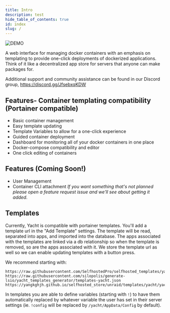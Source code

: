 ```yaml
---
title: Intro
description: test
hide_table_of_contents: true
id: index
slug: /
---
```


![DEMO](https://raw.githubusercontent.com/SelfhostedPro/Yacht/master/readme_media/Yacht-Demo.gif "templates")

A web interface for managing docker containers with an emphasis on templating to provide one-click deployments of dockerized applications. Think of it like a decentralized app store for servers that anyone can make packages for.

Additional support and community assistance can be found in our Discord group, https://discord.gg/JfsebxqKDW


## Features- Container templating compatibility (Portainer compatible)
- Basic container management
- Easy template updating
- Template Variables to allow for a one-click experience
- Guided container deployment
- Dashboard for monitoring all of your docker containers in one place
- Docker-compose compatibility and editor
- One click editing of containers

## Features (Coming Soon!)

- User Management
- Container CLI attachment
  _If you want something that's not planned please open a feature request issue and we'll see about getting it added._

## Templates

Currently, Yacht is compatible with portainer templates. You'll add a template url in the "Add Template" settings. The template will be read, separated into apps, and imported into the database. The apps associated with the templates are linked via a db relationship so when the template is removed, so are the apps associated with it. We store the template url as well so we can enable updating templates with a button press.

We recommend starting with:

```
https://raw.githubusercontent.com/SelfhostedPro/selfhosted_templates/yacht/Template/template.json
https://raw.githubusercontent.com/silopolis/generate-lsio/yacht_templates_generator/templates-yacht.json
https://yangkghjh.github.io/selfhosted_store/unraid/templates/yacht/yacht.json
```

In templates you are able to define variables (starting with `!`) to have them automatically replaced by whatever variable the user has set in their server settings (ie. `!config` will be replaced by `/yacht/AppData/Config` by default).
 
